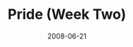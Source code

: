 ---
layout: music 
title: "Pride (Week Two)"
series: "Pride"
date: 2008-06-21 
description: ""
audio: "http://s3.amazonaws.com/crossroadsaudiomessages/Pride_02_06-16-08_Alli_Patterson_webaudio.mp3"
audio-duration: "48:15"
src: "http://www.crossroads.net/players/media/series/380x293_Pride.jpg"
---